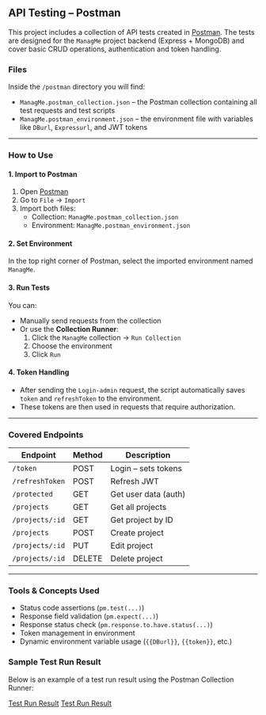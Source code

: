 ## API Testing – Postman

This project includes a collection of API tests created in [Postman](https://www.postman.com/). The tests are designed for the `ManagMe` project backend (Express + MongoDB) and cover basic CRUD operations, authentication and token handling.

### Files

Inside the `/postman` directory you will find:

- `ManagMe.postman_collection.json` – the Postman collection containing all test requests and test scripts
- `ManagMe.postman_environment.json` – the environment file with variables like `DBurl`, `Expressurl`, and JWT tokens

---

### How to Use

#### 1. Import to Postman

1. Open [Postman](https://www.postman.com/)
2. Go to `File` → `Import`
3. Import both files:
   - Collection: `ManagMe.postman_collection.json`
   - Environment: `ManagMe.postman_environment.json`

#### 2. Set Environment

In the top right corner of Postman, select the imported environment named `ManagMe`.

#### 3. Run Tests

You can:
- Manually send requests from the collection
- Or use the **Collection Runner**:
  1. Click the `ManagMe` collection → `Run Collection`
  2. Choose the environment
  3. Click `Run`

#### 4. Token Handling

- After sending the `Login-admin` request, the script automatically saves `token` and `refreshToken` to the environment.
- These tokens are then used in requests that require authorization.

---

### Covered Endpoints

| Endpoint | Method | Description |
|------------------------|--------|-------------------------|
| `/token` | POST | Login – sets tokens |
| `/refreshToken`| POST | Refresh JWT |
| `/protected` | GET| Get user data (auth) |
| `/projects` | GET| Get all projects |
| `/projects/:id` | GET| Get project by ID |
| `/projects` | POST | Create project |
| `/projects/:id` | PUT | Edit project |
| `/projects/:id` | DELETE | Delete project |

---

### Tools & Concepts Used

- Status code assertions (`pm.test(...)`)
- Response field validation (`pm.expect(...)`)
- Response status check (`pm.response.to.have.status(...)`)
- Token management in environment
- Dynamic environment variable usage (`{{DBurl}}`, `{{token}}`, etc.)

### Sample Test Run Result

Below is an example of a test run result using the Postman Collection Runner:

[Test Run Result](screenshots/test-run-results-1.png)
[Test Run Result](screenshots/test-run-results-2.png)